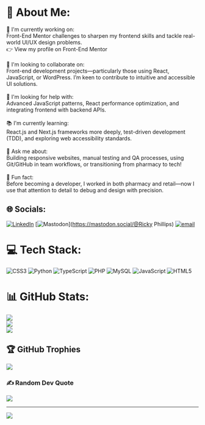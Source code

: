 # 💫 About Me:
🌱 I'm currently working on:<br>Front-End Mentor challenges to sharpen my frontend skills and tackle real-world UI/UX design problems.<br>👉 View my profile on Front-End Mentor<br><br>🤝 I'm looking to collaborate on:<br>Front-end development projects—particularly those using React, JavaScript, or WordPress. I’m keen to contribute to intuitive and accessible UI solutions.<br><br>🧠 I'm looking for help with:<br>Advanced JavaScript patterns, React performance optimization, and integrating frontend with backend APIs.<br><br>📚 I'm currently learning:<br>React.js and Next.js frameworks more deeply, test-driven development (TDD), and exploring web accessibility standards.<br><br>💬 Ask me about:<br>Building responsive websites, manual testing and QA processes, using Git/GitHub in team workflows, or transitioning from pharmacy to tech!<br><br>🧩 Fun fact:<br>Before becoming a developer, I worked in both pharmacy and retail—now I use that attention to detail to debug and design with precision.


## 🌐 Socials:
[![LinkedIn](https://img.shields.io/badge/LinkedIn-%230077B5.svg?logo=linkedin&logoColor=white)](https://linkedin.com/in/https://www.linkedin.com/in/ricky-phillips-web-developer/) [![Mastodon](https://img.shields.io/badge/-MASTODON-%232B90D9?logo=mastodon&logoColor=white)](https://mastodon.social/@Ricky Phillips) [![email](https://img.shields.io/badge/Email-D14836?logo=gmail&logoColor=white)](mailto:rickyp_2007@hotmail.co.uk) 

# 💻 Tech Stack:
![CSS3](https://img.shields.io/badge/css3-%231572B6.svg?style=plastic&logo=css3&logoColor=white) ![Python](https://img.shields.io/badge/python-3670A0?style=plastic&logo=python&logoColor=ffdd54) ![TypeScript](https://img.shields.io/badge/typescript-%23007ACC.svg?style=plastic&logo=typescript&logoColor=white) ![PHP](https://img.shields.io/badge/php-%23777BB4.svg?style=plastic&logo=php&logoColor=white) ![MySQL](https://img.shields.io/badge/mysql-4479A1.svg?style=plastic&logo=mysql&logoColor=white) ![JavaScript](https://img.shields.io/badge/javascript-%23323330.svg?style=plastic&logo=javascript&logoColor=%23F7DF1E) ![HTML5](https://img.shields.io/badge/html5-%23E34F26.svg?style=plastic&logo=html5&logoColor=white)
# 📊 GitHub Stats:
![](https://github-readme-stats.vercel.app/api?username=RickyPWebDev&theme=highcontrast&hide_border=true&include_all_commits=false&count_private=false)<br/>
![](https://nirzak-streak-stats.vercel.app/?user=RickyPWebDev&theme=highcontrast&hide_border=true)<br/>
![](https://github-readme-stats.vercel.app/api/top-langs/?username=RickyPWebDev&theme=highcontrast&hide_border=true&include_all_commits=false&count_private=false&layout=compact)

## 🏆 GitHub Trophies
![](https://github-profile-trophy.vercel.app/?username=RickyPWebDev&theme=default_repocard&no-frame=true&no-bg=false&margin-w=4)

### ✍️ Random Dev Quote
![](https://quotes-github-readme.vercel.app/api?type=horizontal&theme=dark)

---
[![](https://visitcount.itsvg.in/api?id=RickyPWebDev&icon=0&color=0)](https://visitcount.itsvg.in)

<!-- Proudly created with GPRM ( https://gprm.itsvg.in ) -->
